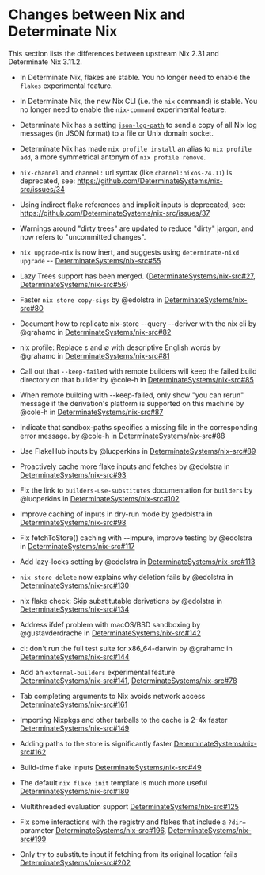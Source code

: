 # Changes between Nix and Determinate Nix

This section lists the differences between upstream Nix 2.31 and Determinate Nix 3.11.2.<!-- differences -->

* In Determinate Nix, flakes are stable. You no longer need to enable the `flakes` experimental feature.

* In Determinate Nix, the new Nix CLI (i.e. the `nix` command) is stable. You no longer need to enable the `nix-command` experimental feature.

* Determinate Nix has a setting [`json-log-path`](@docroot@/command-ref/conf-file.md#conf-json-log-path) to send a copy of all Nix log messages (in JSON format) to a file or Unix domain socket.

* Determinate Nix has made `nix profile install` an alias to `nix profile add`, a more symmetrical antonym of `nix profile remove`.

* `nix-channel` and `channel:` url syntax (like `channel:nixos-24.11`) is deprecated, see: https://github.com/DeterminateSystems/nix-src/issues/34

* Using indirect flake references and implicit inputs is deprecated, see: https://github.com/DeterminateSystems/nix-src/issues/37

* Warnings around "dirty trees" are updated to reduce "dirty" jargon, and now refers to "uncommitted changes".

<!-- Determinate Nix version 3.4.2 -->

<!-- Determinate Nix version 3.5.0 -->

<!-- Determinate Nix version 3.5.1 -->

* `nix upgrade-nix` is now inert, and suggests using `determinate-nixd upgrade` -- [DeterminateSystems/nix-src#55](https://github.com/DeterminateSystems/nix-src/pull/55)

* Lazy Trees support has been merged. ([DeterminateSystems/nix-src#27](https://github.com/DeterminateSystems/nix-src/pull/27), [DeterminateSystems/nix-src#56](https://github.com/DeterminateSystems/nix-src/pull/56))

<!-- Determinate Nix version 3.5.2 -->

<!-- Determinate Nix version 3.6.0 -->

<!-- Determinate Nix version 3.6.1 -->

<!-- Determinate Nix version 3.6.2 -->

* Faster `nix store copy-sigs` by @edolstra in [DeterminateSystems/nix-src#80](https://github.com/DeterminateSystems/nix-src/pull/80)

* Document how to replicate nix-store --query --deriver with the nix cli by @grahamc in [DeterminateSystems/nix-src#82](https://github.com/DeterminateSystems/nix-src/pull/82)

* nix profile: Replace ε and ∅ with descriptive English words by @grahamc in [DeterminateSystems/nix-src#81](https://github.com/DeterminateSystems/nix-src/pull/81)

* Call out that `--keep-failed` with remote builders will keep the failed build directory on that builder by @cole-h in [DeterminateSystems/nix-src#85](https://github.com/DeterminateSystems/nix-src/pull/85)
<!-- Determinate Nix version 3.6.3 revoked -->

<!-- Determinate Nix version 3.6.4 revoked -->

<!-- Determinate Nix version 3.6.5 -->

* When remote building with --keep-failed, only show "you can rerun" message if the derivation's platform is supported on this machine by @cole-h in [DeterminateSystems/nix-src#87](https://github.com/DeterminateSystems/nix-src/pull/87)

* Indicate that sandbox-paths specifies a missing file in the corresponding error message. by @cole-h in [DeterminateSystems/nix-src#88](https://github.com/DeterminateSystems/nix-src/pull/88)

* Use FlakeHub inputs by @lucperkins in [DeterminateSystems/nix-src#89](https://github.com/DeterminateSystems/nix-src/pull/89)

* Proactively cache more flake inputs and fetches by @edolstra in [DeterminateSystems/nix-src#93](https://github.com/DeterminateSystems/nix-src/pull/93)

* Fix the link to `builders-use-substitutes` documentation for `builders` by @lucperkins in [DeterminateSystems/nix-src#102](https://github.com/DeterminateSystems/nix-src/pull/102)

* Improve caching of inputs in dry-run mode by @edolstra in [DeterminateSystems/nix-src#98](https://github.com/DeterminateSystems/nix-src/pull/98)

<!-- Determinate Nix version 3.6.6 -->

<!-- Determinate Nix version 3.6.7 -->

<!-- Determinate Nix version 3.6.8 -->

* Fix fetchToStore() caching with --impure, improve testing by @edolstra in [DeterminateSystems/nix-src#117](https://github.com/DeterminateSystems/nix-src/pull/117)

* Add lazy-locks setting by @edolstra in [DeterminateSystems/nix-src#113](https://github.com/DeterminateSystems/nix-src/pull/113)

<!-- Determinate Nix version 3.7.0 -->

* `nix store delete` now explains why deletion fails by @edolstra in [DeterminateSystems/nix-src#130](https://github.com/DeterminateSystems/nix-src/pull/130)

<!-- Determinate Nix version 3.8.0 -->

* nix flake check: Skip substitutable derivations by @edolstra in [DeterminateSystems/nix-src#134](https://github.com/DeterminateSystems/nix-src/pull/134)

<!-- Determinate Nix version 3.8.1 -->

* Address ifdef problem with macOS/BSD sandboxing by @gustavderdrache in [DeterminateSystems/nix-src#142](https://github.com/DeterminateSystems/nix-src/pull/142)

<!-- Determinate Nix version 3.8.2 -->

* ci: don't run the full test suite for x86_64-darwin by @grahamc in [DeterminateSystems/nix-src#144](https://github.com/DeterminateSystems/nix-src/pull/144)

<!-- Determinate Nix version 3.8.3 -->

* Add an `external-builders` experimental feature [DeterminateSystems/nix-src#141](https://github.com/DeterminateSystems/nix-src/pull/141),
[DeterminateSystems/nix-src#78](https://github.com/DeterminateSystems/nix-src/pull/78)

<!-- Determinate Nix version 3.8.4 -->

<!-- Determinate Nix version 3.8.5 -->

* Tab completing arguments to Nix avoids network access [DeterminateSystems/nix-src#161](https://github.com/DeterminateSystems/nix-src/pull/161)

* Importing Nixpkgs and other tarballs to the cache is 2-4x faster [DeterminateSystems/nix-src#149](https://github.com/DeterminateSystems/nix-src/pull/149)

* Adding paths to the store is significantly faster [DeterminateSystems/nix-src#162](https://github.com/DeterminateSystems/nix-src/pull/162)

<!-- Determinate Nix version 3.8.6 -->

<!-- Determinate Nix version 3.9.0 -->

* Build-time flake inputs [DeterminateSystems/nix-src#49](https://github.com/DeterminateSystems/nix-src/pull/49)

<!-- Determinate Nix version 3.9.1 -->

* The default `nix flake init` template is much more useful [DeterminateSystems/nix-src#180](https://github.com/DeterminateSystems/nix-src/pull/180)

<!-- Determinate Nix version 3.10.0 -->

<!-- Determinate Nix version 3.10.1 -->


<!-- Determinate Nix version 3.11.0 -->

* Multithreaded evaluation support [DeterminateSystems/nix-src#125](https://github.com/DeterminateSystems/nix-src/pull/125)

<!-- Determinate Nix version 3.11.1 -->


<!-- Determinate Nix version 3.11.2 -->

* Fix some interactions with the registry and flakes that include a `?dir=` parameter [DeterminateSystems/nix-src#196](https://github.com/DeterminateSystems/nix-src/pull/196), [DeterminateSystems/nix-src#199](https://github.com/DeterminateSystems/nix-src/pull/199)

* Only try to substitute input if fetching from its original location fails [DeterminateSystems/nix-src#202](https://github.com/DeterminateSystems/nix-src/pull/202)
